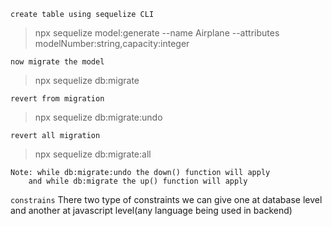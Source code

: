`create table using sequelize CLI`

> npx sequelize model:generate --name Airplane --attributes modelNumber:string,capacity:integer

`now migrate the model`

> npx sequelize db:migrate

`revert from migration`

> npx sequelize db:migrate:undo

`revert all migration`

> npx sequelize db:migrate:all

```
Note: while db:migrate:undo the down() function will apply
    and while db:migrate the up() function will apply
```

`constrains`
There two type of constraints we can give one at database level
and another at javascript level(any language being used in backend)

